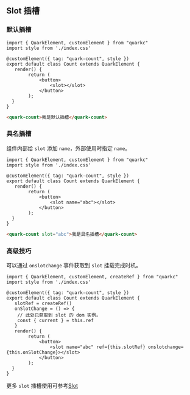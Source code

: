 ## Slot 插槽
### 默认插槽

```tsx
import { QuarkElement, customElement } from "quarkc"
import style from './index.css'

@customElement({ tag: "quark-count", style })
export default class Count extends QuarkElement {
   render() {
        return (
            <button>
                <slot></slot>
            </button>
        );
  } 
}
```
```html
<quark-count>我是默认插槽</quark-count>
```

### 具名插槽
组件内部给 `slot` 添加 `name`，外部使用时指定 `name`。
```tsx
import { QuarkElement, customElement } from "quarkc"
import style from './index.css'

@customElement({ tag: "quark-count", style })
export default class Count extends QuarkElement {
   render() {
        return (
            <button>
                <slot name="abc"></slot>
            </button>
        );
  } 
}
```
```html
<quark-count slot="abc">我是具名插槽</quark-count>
```
### 高级技巧
可以通过 `onslotchange` 事件获取到 `slot` 挂载完成时机。
```tsx
import { QuarkElement, customElement, createRef } from "quarkc"
import style from './index.css'

@customElement({ tag: "quark-count", style })
export default class Count extends QuarkElement {
   slotRef = createRef()
   onSlotChange = () => {
    // 此处已获取到 slot 的 dom 实例。
    const { current } = this.ref
   }
   render() {
        return (
            <button>
                <slot name="abc" ref={this.slotRef} onslotchange={this.onSlotChange}></slot>
            </button>
        );
  } 
}
```

更多 `slot` 插槽使用可参考[Slot](https://developer.mozilla.org/en-US/docs/Web/Web_Components/Using_templates_and_slots)
